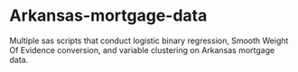# Arkansas-mortgage-data
Multiple sas scripts that conduct logistic binary regression, Smooth Weight Of Evidence conversion, and variable clustering on Arkansas mortgage data.
